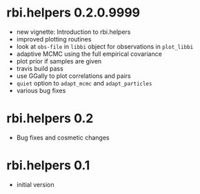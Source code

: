 # rbi.helpers 0.2.0.9999

* new vignette: Introduction to rbi.helpers
* improved plotting routines
* look at `obs-file` in `libbi` object for observations in `plot_libbi`
* adaptive MCMC using the full empirical covariance
* plot prior if samples are given
* travis build pass
* use GGally to plot correlations and pairs
* `quiet` option to `adapt_mcmc` and `adapt_particles`
* various bug fixes

# rbi.helpers 0.2

* Bug fixes and cosmetic changes

# rbi.helpers 0.1

* initial version

